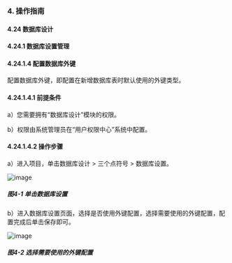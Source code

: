 ### 4. 操作指南

#### 4.24 数据库设计

#### 4.24.1 数据库设置管理

#### 4.24.1.4 配置数据库外键

配置数据库外键，即配置在新增数据库表时默认使用的外键类型。

#### 4.24.1.4.1 前提条件

a）您需要拥有“数据库设计”模块的权限。

b）权限由系统管理员在“用户权限中心”系统中配置。

#### 4.24.1.4.2 操作步骤

a）进入项目，单击数据库设计 > 三个点符号 > 数据库设置。

![image](https://user-images.githubusercontent.com/79617492/200278642-7f471b06-b477-4564-b78d-5bfb1e3b3ffc.png)

##### 图4-1 单击数据库设置

b）进入数据库设置页面，选择是否使用外键配置，选择需要使用的外键配置，配置完成后单击保存即可。

![image](https://user-images.githubusercontent.com/79617492/200278660-1b62106f-8cb9-47a4-8b9b-b8bb3ed703f2.png)

##### 图4-2 选择需要使用的外键配置
